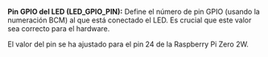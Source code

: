 **Pin GPIO del LED (LED_GPIO_PIN):** Define el número de pin GPIO (usando la numeración BCM) al que está conectado el LED. Es crucial que este valor sea correcto para el hardware. 

El valor del pin se ha ajustado para el pin 24 de la Raspberry Pi Zero 2W.